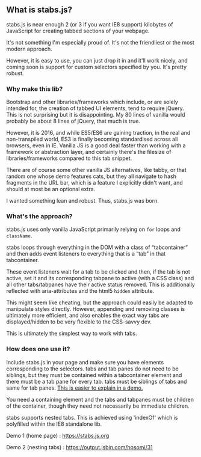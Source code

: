 ## What is stabs.js?
stabs.js is near enough 2 (or 3 if you want IE8 support) kilobytes of JavaScript for creating tabbed sections of your webpage.

It's not something I'm especially proud of. It's not the friendliest or the most modern approach.

However, it is easy to use, you can just drop it in and it'll work nicely, and coming soon is support for custom selectors specified by you. It's pretty robust.

### Why make this lib?
Bootstrap and other libraries/frameworks which include, or are solely intended for, the creation of tabbed UI elements, tend to require jQuery. This is not surprising but it is disappointing. My 80 lines of vanilla would probably be about 8 lines of jQuery, that much is true.

However, it is 2016, and while ES5/ES6 are gaining traction, in the real and non-transpiled world, ES3 is finally becoming standardised across all browsers, even in IE. Vanilla JS is a good deal faster than working with a framework or abstraction layer, and certainly there's the filesize of libraries/frameworks compared to this tab snippet.

There are of course some other vanilla JS alternatives, like tabby, or that random one whose demo features cats, but they all navigate to hash fragments in the URL bar, which is a feature I explicitly didn't want, and should at most be an optional extra.

I wanted something lean and robust. Thus, stabs.js was born.

### What's the approach?
stabs.js uses only vanilla JavaScript primarily relying on `for` loops and `className`.

stabs loops through everything in the DOM with a class of &ldquo;tabcontainer&rdquo; and then adds event listeners to everything that is a &ldquo;tab&rdquo; in that tabcontainer.

These event listeners wait for a tab to be clicked and then, if the tab is not active, set it and its corresponding tabpane to active (with a CSS class) and all other tabs/tabpanes have their active status removed. This is additionally reflected with aria-attributes and the html5 `hidden` attribute.

This might seem like cheating, but the approach could easily be adapted to manipulate styles directly. However, appending and removing classes is ultimately more efficient, and also enables the exact way tabs are displayed/hidden to be very flexible to the CSS-savvy dev.

This is ultimately the simplest way to work with tabs.

### How does one use it?
Include stabs.js in your page and make sure you have elements corresponding to the selectors. tabs and tab panes do not need to be siblings, but they must be contained within a tabcontainer element and there must be a tab pane for every tab. tabs must be siblings of tabs and same for tab panes. [This is easier to explain in a demo.](https://output.jsbin.com/hosomi/31)

You need a containing element and the tabs and tabpanes must be children of the container, though they need not necessarily be immediate children.

stabs supports nested tabs. This is achieved using 'indexOf' which is polyfilled within the IE8 standalone lib.

Demo 1 (home page)    : https://stabs.js.org

Demo 2 (nesting tabs) : https://output.jsbin.com/hosomi/31
